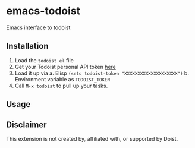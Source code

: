 # emacs-todoist
Emacs interface to todoist

## Installation
1. Load the `todoist.el` file
2. Get your Todoist personal API token [here](https://todoist.com/Users/viewPrefs?page=integrations)
3. Load it up via
   a. Elisp
       ```
       (setq todoist-token "XXXXXXXXXXXXXXXXXXXX")
       ```
   b. Environment variable as `TODOIST_TOKEN`
4. Call `M-x todoist` to pull up your tasks.

## Usage

## Disclaimer
This extension is not created by, affiliated with, or supported by Doist.
